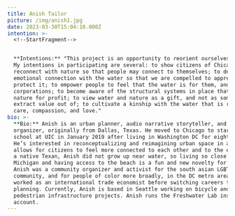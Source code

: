 ```yaml
---
title: Anish Tailor
picture: /img/anish1.jpg
date: 2023-03-30T15:04:10.000Z
intention: >-
  <!--StartFragment-->


  **Intentions:** "This project is an opportunity to reorient ourselves towards nature.
  My intentions in participating are several: to show citizens of Chicago how to
  reconnect with nature so that people may connect to themselves; to develop an
  emotional connection with the water so that we are compelled to appreciate and
  protect it; to empower people to feel that the water is for them, and not for
  corporations; to become aware of the structural systems in place that exploit
  nature for profit; to view water and nature as a gift, and not as something to
  extract value out of; to cultivate a kinship with the water that is rooted in
  care, compassion, and love."
bio: >-
  **Bio:** Anish is an urban planner, audio narrative storyteller, and community
  organizer, originally from Dallas, Texas. He moved to Chicago to start grad
  school at UIC in January 2019 after living in Washington DC for eight years.
  He’s interested in reconceptualizing and reimagining urban space in a way that
  allows for citizens to feel more connected to each other and to the earth. As
  a native Texan, Anish did not grow up near water, so living so close to Lake
  Michigan and having access to the beach is a fun and new novelty for him.
  Anish was a community organizer and activist for the south asian LGBTQ
  community, and for people of color more broadly, in the DC metro area. He
  worked as an international trade economist before switching careers to urban
  planning. Currently, Anish is based in Seattle working on bicycle and
  pedestrian infrastructure projects. Anish runs the Freshwater Lab instagram
  account.
---
```

